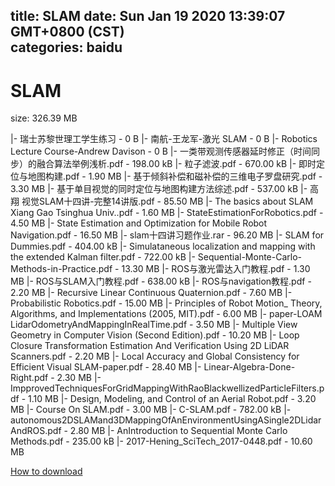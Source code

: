 
title: SLAM
date: Sun Jan 19 2020 13:39:07 GMT+0800 (CST)    
categories: baidu
---

# SLAM
size: 326.39 MB
 
 
|- 瑞士苏黎世理工学生练习 - 0 B
|- 南航-王龙军-激光 SLAM - 0 B
|- Robotics Lecture Course-Andrew Davison - 0 B
|- 一类带观测传感器延时修正（时间同步）的融合算法举例浅析.pdf - 198.00 kB
|- 粒子滤波.pdf - 670.00 kB
|- 即时定位与地图构建.pdf - 1.90 MB
|- 基于倾斜补偿和磁补偿的三维电子罗盘研究.pdf - 3.30 MB
|- 基于单目视觉的同时定位与地图构建方法综述.pdf - 537.00 kB
|- 高翔 视觉SLAM十四讲-完整14讲版.pdf - 85.50 MB
|- The basics about SLAM Xiang Gao Tsinghua Univ..pdf - 1.60 MB
|- StateEstimationForRobotics.pdf - 4.50 MB
|- State Estimation and Optimization for Mobile Robot Navigation.pdf - 16.50 MB
|- slam十四讲习题作业.rar - 96.20 MB
|- SLAM for Dummies.pdf - 404.00 kB
|- Simulataneous localization and mapping with the extended Kalman filter.pdf - 722.00 kB
|- Sequential-Monte-Carlo-Methods-in-Practice.pdf - 13.30 MB
|- ROS与激光雷达入门教程.pdf - 1.30 MB
|- ROS与SLAM入门教程.pdf - 638.00 kB
|- ROS与navigation教程.pdf - 2.20 MB
|- Recursive Linear Continuous Quaternion.pdf - 7.60 MB
|- Probabilistic Robotics.pdf - 15.00 MB
|- Principles of Robot Motion_ Theory, Algorithms, and Implementations (2005, MIT).pdf - 6.00 MB
|- paper-LOAM LidarOdometryAndMappingInRealTime.pdf - 3.50 MB
|- Multiple View Geometry in Computer Vision (Second Edition).pdf - 10.20 MB
|- Loop Closure Transformation Estimation And Verification Using 2D LiDAR Scanners.pdf - 2.20 MB
|- Local Accuracy and Global Consistency for Efficient Visual SLAM-paper.pdf - 28.40 MB
|- Linear-Algebra-Done-Right.pdf - 2.30 MB
|- ImpprovedTechniquesForGridMappingWithRaoBlackwellizedParticleFilters.pdf - 1.10 MB
|- Design, Modeling, and Control of an Aerial Robot.pdf - 3.20 MB
|- Course On SLAM.pdf - 3.00 MB
|- C-SLAM.pdf - 782.00 kB
|- autonomous2DSLAMand3DMappingOfAnEnvironmentUsingASingle2DLidarAndROS.pdf - 2.80 MB
|- AnIntroduction to Sequential Monte Carlo Methods.pdf - 235.00 kB
|- 2017-Hening_SciTech_2017-0448.pdf - 10.60 MB

[How to download](https://bpcam.bemobtrk.com/go/2ceec3aa-1ca2-46d6-b9ff-aaa5c184517c?jno=1002)